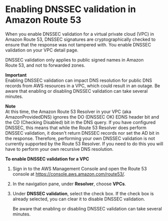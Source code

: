 # Enabling DNSSEC validation in Amazon Route 53<a name="resolver-dnssec-validation"></a>

When you enable DNSSEC validation for a virtual private cloud \(VPC\) in Amazon Route 53, DNSSEC signatures are cryptographically checked to ensure that the response was not tampered with\. You enable DNSSEC validation on your VPC detail page\. 

DNSSEC validation only applies to public signed names in Amazon Route 53, and not to forwarded zones\.

**Important**  
Enabling DNSSEC validation can impact DNS resolution for public DNS records from AWS resources in a VPC, which could result in an outage\. Be aware that enabling or disabling DNSSEC validation can take several minutes\. 

**Note**  
At this time, the Amazon Route 53 Resolver in your VPC \(aka AmazonProvidedDNS\) ignores the DO \(DNSSEC OK\) EDNS header bit and the CD \(Checking Disabled\) bit in the DNS query\. If you have configured DNSSEC, this means that while the Route 53 Resolver does perform DNSSEC validation, it doesn't return DNSSEC records nor set the AD bit in the response\. Therefore, performing your own DNSSEC validation is not currently supported by the Route 53 Resolver\. If you need to do this you will have to perform your own recursive DNS resolution\.<a name="resolver-dnssec-validation-procedure"></a>

**To enable DNSSEC validation for a VPC**

1. Sign in to the AWS Management Console and open the Route 53 console at [https://console\.aws\.amazon\.com/route53/](https://console.aws.amazon.com/route53/)\.

1. In the navigation pane, under **Resolver**, choose **VPCs**\.

1. Under **DNSSEC validation**, select the check box\. If the check box is already selected, you can clear it to disable DNSSEC validation\.

   Be aware that enabling or disabling DNSSEC validation can take several minutes\.